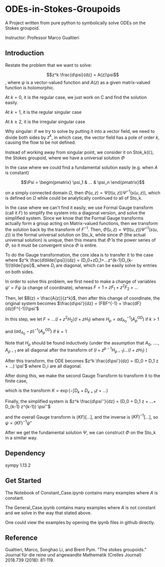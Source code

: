 # ODEs-in-Stokes-Groupoids
A Project written from pure python to symbolically solve ODEs on the Stokes groupoid.

Instructor: Professor Marco Gualtieri 

## Introduction

Restate the problem that we want to solve: 

$$z^k \frac{d\psi}{dz} = A(z)\psi$$, where $\psi$ is a vector-valued function and $A(z)$ as a given matrix-valued function is holomorphic.

At $k = 0$, it is the regular case, we just work on C and find the solution easily.

At $k = 1$, it is the regular singular case

At $k \geq 2$, it is the irregular singular case

Why singular: if we try to solve by putting it into a vector field, we need to divide both sides by $z^k$, in which case, the vector field has a pole of order $k$, causing the flow to be not defined.

Instead of working away from singular point, we consider it on Stok_k($\mathbb{C}$), the Stokes groupoid, where we have a universal solution $\Phi$

In the case where we could find a fundamental solution easily (e.g. when $A$ is constant) 

$$\Psi = \begin{pmatrix} \psi_1 & ... & \psi_n \end{pmatrix}$$

on a simply connected domain $\Omega$, then $\Phi(u, z) = \Psi(t(u, z)) \Psi^{-1}(s(u,z))$, which is defined on $\Omega$ while could be analytically continued to all of Sto_k. 

In the case where we can't find it easily, we use Formal Gauge transform (call it $F$) to simplify the system into a diagonal version, and solve the simplified system. Since we know that the Formal Gauge transforms actually form a group acting on Matrix-valued functions, then we transform the solution back by the transform of $F^{-1}$. Then, $\hat{\Phi}(u, z) = \hat{\Psi}(t(u, z)) \hat{\Psi}^{-1}(s(u,z))$ is the formal universal solution on Sto_k, while since $\Phi$ (the actual universal solution) is unique, then this means that $\hat{\Phi}$ is the power series of $\Phi$, so it must be convergent since $\Phi$ is entire.

To do the Gauge transformation, the core idea is to transfer it to the case where $z^k \frac{d\tilde{\psi}}{dz} = (D_0+zD_1+...z^{k-1}D_{k-1})\tilde{\psi}$, where $D_i$ are diagonal, which can be easily solve by entries on both sides.

In order to solve this problem, we first need to make a change of variables $\psi' = F \psi$ (a change of coordinate), whereas $F = 1+zF_1 + z^2F_2 + ...$

Then, let $B(z) = \frac{A(z)}{z^k}$, then after this change of coordinate, the original system becomes $\frac{d\psi'}{dz} = (FBF^{-1} + \frac{dF}{dz}F^{-1})\psi'$

In this step, we let $F = ...(I+z^2H_2)(I+zH_1)$ where $H_p = {ad}^{-1}_{A_0}(A_p^{OD})$ if $k > 1$ 

and $({ad}_{A_0} - p)^{-1}(A_p^{OD})$ if $k=1$ 

Note that $H_p$ should be found inductively (under the assumption that $A_0$, ...., $A_{p-1}$ are all diagonal after the transform of $(I+z^{p-1}H_{p-1}) ... (I+zH_1)$ )

After this transform, the ODE becomes $z^k \frac{d\psi'}{dz} = (D_0 + D_1 z + ...) \psi'$ where D_i are all diagonal.

After doing this, we make the second Gauge Transform to transform it to the finite case, 

which is the transform $K = \exp(-\int{D_k+D_{k+1}z+...})$

Finally, the simplified system is $z^k \frac{d\psi''}{dz} = (D_0 + D_1 z + ...+ D_{k-1} z^{k-1}) \psi''$

and the overall Gauge transform is $(KF)$[...], and the inverse is $(KF)^{-1}$[...], so $\psi = (KF)^{-1}\psi''$

After we get the fundamental solution $\Psi$, we can construct $\Phi$ on the Sto_k in a similar way.

## Dependency

sympy                     1.13.2

## Get Started

The Notebook of Constant_Case.ipynb contains many examples where $A$ is constant.

The General_Case.ipynb contains many examples where $A$ is not constant and we solve in the way that stated above. 

One could view the examples by opening the ipynb files in github directly.

## Reference

Gualtieri, Marco, Songhao Li, and Brent Pym. "The stokes groupoids." Journal für die reine und angewandte Mathematik (Crelles Journal) 2018.739 (2018): 81-119.








